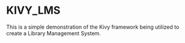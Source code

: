 # KIVY_LMS
This is a simple demonstration of the Kivy framework being utilized to create a Library Management System.

